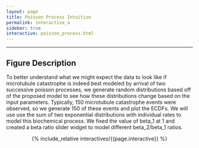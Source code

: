 ```yaml
---
layout: page
title: Poisson Process Intuition
permalink: interactive_a
sidebar: true
interactive: poisson_process.html
---
```

---

## Figure Description
To better understand what we might expect the data to look like if microtubule catastrophe is indeed best modeled by arrival of two successive poisson processes, we generate random distributions based off of the proposed model to see how these distributions change based on the input parameters. 
Typically, 150 microtubule catastrophe events were observed, so we generate 150 of these events and plot the ECDFs. We will use use the sum of two exponential distributions with individual rates to model this biochemical process. We fixed the value of beta_1 at 1 and created a beta ratio slider widget to model different beta_2/beta_1 ratios.

<!-- The below line includes the interactive figure. Do not change! -->
<center>

{% include_relative interactives/{{page.interactive}} %}

</center>


